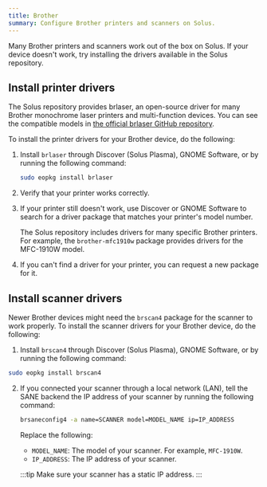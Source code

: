 ```yaml
---
title: Brother
summary: Configure Brother printers and scanners on Solus.
---
```


Many Brother printers and scanners work out of the box on Solus. If your device doesn't work, try installing the drivers available in the Solus repository.

## Install printer drivers

The Solus repository provides brlaser, an open-source driver for many Brother monochrome laser printers and multi-function devices. You can see the compatible models in [the official brlaser GitHub repository](https://github.com/Owl-Maintain/brlaser#supported-printers).

To install the printer drivers for your Brother device, do the following:

1. Install `brlaser` through Discover (Solus Plasma), GNOME Software, or by running the following command:

    ```bash
    sudo eopkg install brlaser
    ```

2. Verify that your printer works correctly.
3. If your printer still doesn't work, use Discover or GNOME Software to search for a driver package that matches your printer's model number. 

    The Solus repository includes drivers for many specific Brother printers. For example, the `brother-mfc1910w` package provides drivers for the MFC-1910W model.

4.  If you can't find a driver for your printer, you can request a new package for it.

## Install scanner drivers

Newer Brother devices might need the `brscan4` package for the scanner to work properly. To install the scanner drivers for your Brother device, do the following:

1.  Install `brscan4` through Discover (Solus Plasma), GNOME Software, or by running the following command:

   ```bash
   sudo eopkg install brscan4
   ```

2. If you connected your scanner through a local network (LAN), tell the SANE backend the IP address of your scanner by running the following command:

   ```bash
   brsaneconfig4 -a name=SCANNER model=MODEL_NAME ip=IP_ADDRESS
   ```

   Replace the following:

   - `MODEL_NAME`: The model of your scanner. For example, `MFC-1910W`.
   - `IP_ADDRESS`: The IP address of your scanner.

   :::tip
   Make sure your scanner has a static IP address.
   :::
